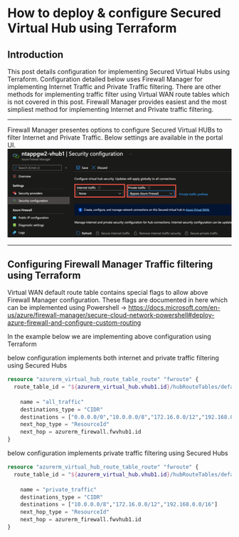 # How to deploy & configure Secured Virtual Hub using Terraform

## Introduction 
This post details configuration for implementing Secured Virtual Hubs using Terraform. Configuration detailed below uses Firewall Manager for implementing Internet Traffic and Private Traffic filtering. There are other methods for implementing traffic filter using Virtual WAN route tables which is not covered in this post. Firewall Manager provides easiest and the most simpliest method for implementing Internet and Private traffic filtering. 


---
Firewall Manager presentes options to configure Secured Virtual HUBs to filter Internet and Private Traffic. Below settings are available in the portal UI. 
![test](Img/2022-04-11_21-19-50.png)


---

## Configuring Firewall Manager Traffic filtering using Terraform 

Virtual WAN default route table contains special flags to allow above Firewall Manager configuration. These flags are documented in here which can be implemented using Powershell -> https://docs.microsoft.com/en-us/azure/firewall-manager/secure-cloud-network-powershell#deploy-azure-firewall-and-configure-custom-routing

In the example below we are implementing above configuration using Terraform 

below configuration implements both internet and private traffic filtering using Secured Hubs 

```terraform
resource "azurerm_virtual_hub_route_table_route" "fwroute" {
  route_table_id = "${azurerm_virtual_hub.vhub1.id}/hubRouteTables/defaultRouteTable"

    name = "all_traffic"
    destinations_type = "CIDR"
    destinations = ["0.0.0.0/0","10.0.0.0/8","172.16.0.0/12","192.168.0.0/16"]
    next_hop_type = "ResourceId"
    next_hop = azurerm_firewall.fwvhub1.id
}
```

below configuration implements private traffic filtering using Secured Hubs 

```terraform 
resource "azurerm_virtual_hub_route_table_route" "fwroute" {
  route_table_id = "${azurerm_virtual_hub.vhub1.id}/hubRouteTables/defaultRouteTable"

    name = "private_traffic"
    destinations_type = "CIDR"
    destinations = ["10.0.0.0/8","172.16.0.0/12","192.168.0.0/16"]
    next_hop_type = "ResourceId"
    next_hop = azurerm_firewall.fwvhub1.id
}
```
